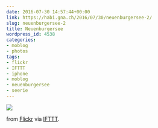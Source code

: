 ```yaml
---
date: 2016-07-30 14:57:44+00:00
link: https://habi.gna.ch/2016/07/30/neuenburgersee-2/
slug: neuenburgersee-2
title: Neuenburgersee
wordpress_id: 4538
categories:
- moblog
- photos
tags:
- flickr
- IFTTT
- iphone
- moblog
- neuenburgersee
- seerie
---
```


![](http://ift.tt/2aoiA1s)  

  

from [Flickr](http://flic.kr/p/KDR9BF) via [IFTTT](http://ift.tt/1c4nCfM).
